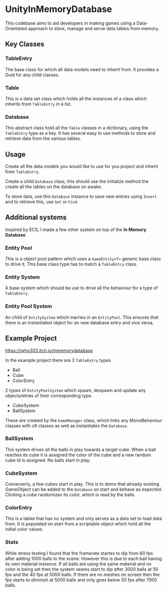 # UnityInMemoryDatabase
This codebase aims to aid developers in making games using a Data-Orientated approach to store, manage and serve data tables from memory. 

## Key Classes
### TableEntry
The base class for which all data models need to inherit from. It provides a Guid for any child classes.

### Table
This is a data set class which holds all the instances of a class which inherits from `TableEntry` in a list.

### Database
This abstract class hold all the `Table` classes in a dictionary, using the `TableEntry` type as a key. It has several easy to use methods to store and retrieve data from the various tables.

## Usage
Create all the data models you would like to use for you project and inherit from `TableEntry`.

Create a child `Database` class, this should use the initialize method the create all the tables on the database on awake.

To store data, use this `Database` instance to save new entries using `Insert` and to retrieve this, use `Get` or `Find`.

## Additional systems
Inspired by ECS, I made a few other system on top of the **In Memory Database**.

### Entity Pool
This is a object pool pattern which uses a `GameEntity<T>` generic base class to drive it. This base class type has to match a `TableEntry` class.

### Entity System
A base system which should be use to drive all the behaviour for a type of `TableEntry`. 

### Entity Pool System
An child of `EntitySystem` which marries in an `EntityPool`. This ensures that there is an instantiated object for an new database entry and vice versa.

## Example Project
https://jwho303.itch.io/inmemorydatabase

In the example project there are 3 `TableEntry` types
- Ball
- Cube
- ColorEntry

2 types of `EntityPoolSystem` which spawn, despawn and update any objects/etries of their corresponding type.
- CubeSystem
- BallSystem

These are created by the `GameManager` class, which links any MonoBehaviour classes with c# classes as well as instantiates the `Database`.

### BallSystem
This system drives all the balls in play towards a target cube. When a ball reaches its cube it is assigned the color of the cube and a new random cube Id is assigned. No balls start in play.

### CubeSystem
Converserly, a few cubes start in play. This is to demo that already existing GameObject can be added to the `Database` on start and behave as expected. Clicking a cube randomizes its color, which is read by the balls.

### ColorEntry
This is a tabke that has no system and only serves as a data set to load data from. It is populated on start from a scriptable object which hold all the initial color values.

### Stats
While stress testing I found that the framerate startes to dip from 60 fps after adding 1000 balls to the scene. However this is due to each ball having its own material instance.
If all balls are using the same material and no color is being set then the system seems start to dip after 3000 balls at 50 fps and the 40 fps at 5000 balls.
If there are no meshes on screen then the fps starts to diminish at 5000 balls and only goes below 50 fps after 7000 balls.
